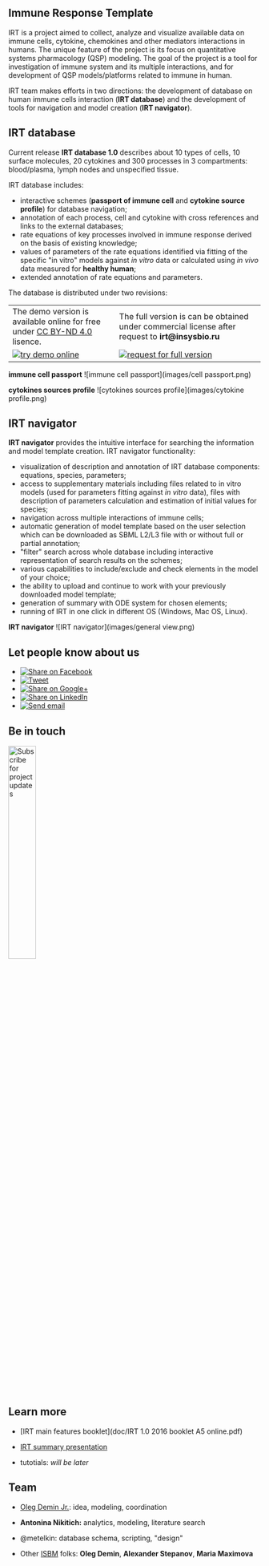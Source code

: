 
## Immune Response Template

IRT is a project aimed to collect, analyze and visualize available data on immune cells, cytokine, chemokines and other mediators interactions in humans. The unique feature of the project is its focus on quantitative systems pharmacology (QSP) modeling. The goal of the project is a tool for investigation of immune system and its multiple interactions, and for development of QSP models/platforms related to immune in human.

IRT team makes efforts in two directions: the development of database on human immune cells interaction (**IRT database**) and the development of tools for navigation and model creation (**IRT navigator**).

## IRT database

Current release **IRT database 1.0** describes about 10 types of cells, 10 surface molecules, 20 cytokines and 300 processes in 3 compartments: blood/plasma, lymph nodes and unspecified tissue.

IRT database includes:

* interactive schemes (**passport of immune cell** and **cytokine source profile**) for database navigation;
* annotation of each process, cell and cytokine with cross references and links to the external databases;
* rate equations of key processes involved in immune response derived on the basis of existing knowledge; 
* values of parameters of the rate equations identified via fitting of the specific "in vitro" models against _in vitro_ data or calculated using _in vivo_ data measured for **healthy human**;
* extended annotation of rate equations and parameters.

The database is distributed under two revisions:

<table class="versions-buttons">
<tr>
<td>The demo version is available online for free under <a href="https://creativecommons.org/licenses/by-nd/4.0/legalcode">CC BY-ND 4.0</a> lisence.</td>
<td>The full version is can be obtained under commercial license after request to <b>irt@insysbio.ru</b></td>
</tr>
<tr>
<td><a href="online"><img alt="try demo online" src="images/1/demo_button.svg"></a></td>
<td><a href="mailto:IRT%20team<irt@insysbio.ru>?subject=Request%20for%20Immune%20Response%20Template"><img alt="request for full version" src="images/1/full_button.svg"></a></td>
</tr>
</table>

**immune cell passport**
![immune cell passport](images/cell passport.png)

**cytokines sources profile**
![cytokines sources profile](images/cytokine profile.png)

## IRT navigator

**IRT navigator** provides the intuitive interface for searching the information and model template creation.  IRT navigator functionality:

* visualization of description and annotation of IRT database components: equations, species, parameters;
* access to supplementary materials including files related to in vitro models (used for parameters fitting against _in vitro_ data), files with description of parameters calculation and estimation of initial values for species;
* navigation across multiple interactions of immune cells;
* automatic generation of model template based on the user selection which can be downloaded as SBML L2/L3 file with or without full or partial annotation;
* "filter" search across whole database including interactive representation of search results on the schemes;
* various capabilities to include/exclude and check elements in the model of your choice;
* the ability to upload and continue to work with your previously downloaded model template;
* generation of summary with ODE system for chosen elements;
* running of IRT in one click in different OS (Windows, Mac OS, Linux).

**IRT navigator**
![IRT navigator](images/general view.png)

## Let people know about us

<ul class="share-buttons">
  <li><a href="https://www.facebook.com/sharer/sharer.php?u=http%3A%2F%2Firt.insysbio.ru&t=Immune%20Response%20Template" title="Share on Facebook" target="_blank"><img alt="Share on Facebook" src="images/social_flat_rounded_rects_svg/Facebook.svg"></a></li>
  <li><a href="https://twitter.com/intent/tweet?source=http%3A%2F%2Firt.insysbio.ru&text=Immune%20Response%20Template:%20http%3A%2F%2Firt.insysbio.ru&via=insysbio" target="_blank" title="Tweet"><img alt="Tweet" src="images/social_flat_rounded_rects_svg/Twitter.svg"></a></li>
  <li><a href="https://plus.google.com/share?url=http%3A%2F%2Firt.insysbio.ru" target="_blank" title="Share on Google+"><img alt="Share on Google+" src="images/social_flat_rounded_rects_svg/Google+.svg"></a></li>
  <li><a href="http://www.linkedin.com/shareArticle?mini=true&url=http%3A%2F%2Firt.insysbio.ru&title=Immune%20Response%20Template&summary=annotation%20and%20numerical%20description%20of%20immune%20response%20in%20humans&source=http%3A%2F%2Firt.insysbio.ru" target="_blank" title="Share on LinkedIn"><img alt="Share on LinkedIn" src="images/social_flat_rounded_rects_svg/LinkedIn.svg"></a></li>
  <li><a href="mailto:?subject=Immune%20Response%20Template&body=annotation%20and%20numerical%20description%20of%20immune%20response%20in%20humans:%20http%3A%2F%2Firt.insysbio.ru" target="_blank" title="Send email"><img alt="Send email" src="images/social_flat_rounded_rects_svg/Email.svg"></a></li>
</ul>

## Be in touch

<a href="http://eepurl.com/b8w-v5" target="_blank"><img alt="Subscribe for project updates" src="images/1/subscribe_button.svg" style="width:33%;"></a>

## Learn more

* [IRT main features booklet](doc/IRT 1.0 2016 booklet A5 online.pdf)

* [IRT summary presentation](doc/160901_IRT_presentation_ISB.pdf)

* tutotials: _will be later_

## Team

- [Oleg Demin Jr.](https://www.linkedin.com/in/demin-jr): idea, modeling, coordination

- **Antonina Nikitich:** analytics, modeling, literature search

- @metelkin: database schema, scripting, "design"

- Other [ISBM](http://insysbio.ru/en) folks: **Oleg Demin**, **Alexander Stepanov**, **Maria Maximova**
